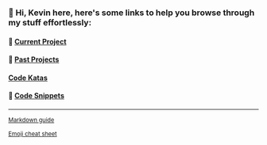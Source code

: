 ### 👋 Hi, Kevin here, here's some links to help you browse through my stuff effortlessly:

#### 🌱 [Current Project]()

#### :open_file_folder: [Past Projects](/past-projects.md)

#### [Code Katas](/code-katas.md)

#### 💬 [Code Snippets](https://github.com/kevinngth/snippets)

<!--
To-do list:
fill up past projects and code katas page
-->
<hr/>
<sup><a href="https://docs.github.com/en/github/writing-on-github/basic-writing-and-formatting-syntax">Markdown guide</a></sup>

<sup><a target="blank" href="https://www.webfx.com/tools/emoji-cheat-sheet/">Emoji cheat sheet</a></sup>
  

